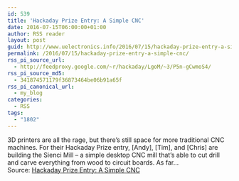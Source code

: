 ```yaml
---
id: 539
title: 'Hackaday Prize Entry: A Simple CNC'
date: 2016-07-15T06:00:00+01:00
author: RSS reader
layout: post
guid: http://www.uelectronics.info/2016/07/15/hackaday-prize-entry-a-simple-cnc/
permalink: /2016/07/15/hackaday-prize-entry-a-simple-cnc/
rss_pi_source_url:
  - http://feedproxy.google.com/~r/hackaday/LgoM/~3/P5n-gCwmoS4/
rss_pi_source_md5:
  - 341874571179f36873464be06b91a65f
rss_pi_canonical_url:
  - my_blog
categories:
  - RSS
tags:
  - "1802"
---
```

3D printers are all the rage, but there’s still space for more traditional CNC machines. For their Hackaday Prize entry, [Andy], [Tim], and [Chris] are building the Sienci Mill – a simple desktop CNC mill that’s able to cut drill and carve everything from wood to circuit boards. As far…&#013;  
Source: <a href="http://feedproxy.google.com/~r/hackaday/LgoM/~3/P5n-gCwmoS4/" target="_blank">Hackaday Prize Entry: A Simple CNC</a>